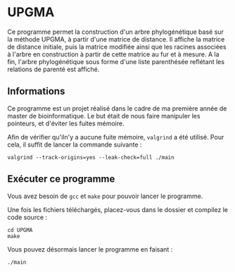 # UPGMA

Ce programme permet la construction d'un arbre phylogénétique basé sur la méthode UPGMA, à partir d'une matrice de distance. Il affiche la matrice  de distance initiale, puis la matrice modifiée ainsi que les racines  associées à l'arbre en construction à partir de cette matrice au fur et  à mesure. A la fin, l'arbre phylogénétique sous forme d'une liste parenthésée  reflétant les relations de parenté est affiché.

## Informations

Ce programme est un projet réalisé dans le cadre de ma première année de master de bioinformatique. Le but était de nous faire manipuler les pointeurs, et d'éviter les fuites mémoire.

Afin de vérifier qu'iln'y a aucune fuite mémoire, <code>valgrind</code> a été utilisé. Pour cela, il suffit de lancer la commande suivante :

<pre>
<code>valgrind --track-origins=yes --leak-check=full ./main</code>
</pre>

## Exécuter ce programme

Vous avez besoin de <code>gcc</code> et <code>make</code> pour pouvoir lancer le programme.

Une fois les fichiers téléchargés, placez-vous dans le dossier et compilez le code source :<br>

<pre>
<code>cd UPGMA
make</code>
</pre>

Vous pouvez désormais lancer le programme en faisant :

<pre>
<code>./main</code>
</pre>
